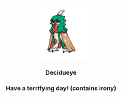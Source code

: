 <p align="center">
    <img src="https://raw.githubusercontent.com/PokeAPI/sprites/master/sprites/pokemon/724.png" width="150" height="150">
</p>
<h3 align="center"> <b>Decidueye</b></h3>
<h3 align="center">Have a terrifying day! (contains irony)</h3>
